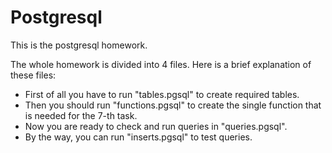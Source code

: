# Postgresql
This is the postgresql homework.

The whole homework is divided into 4 files.
Here is a brief explanation of these files:

- First of all you have to run "tables.pgsql" to create required tables.
- Then you should run "functions.pgsql" to create the single function that is needed for the 7-th task.
- Now you are ready to check and run queries in "queries.pgsql".
- By the way, you can run "inserts.pgsql" to test queries.